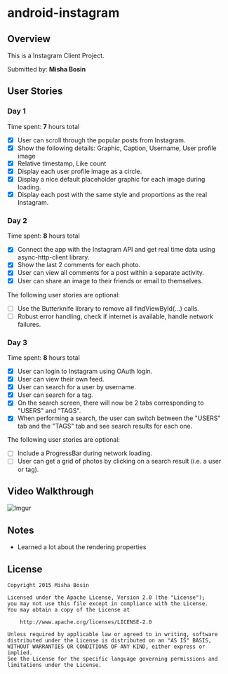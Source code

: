 # android-instagram

## Overview

This is a Instagram Client Project.
 
Submitted by: **Misha Bosin**

## User Stories

### Day 1

Time spent: **7** hours total

* [x] User can scroll through the popular posts from Instagram.
* [x] Show the following details: Graphic, Caption, Username, User profile image
* [x] Relative timestamp, Like count
* [x] Display each user profile image as a circle.
* [x] Display a nice default placeholder graphic for each image during loading.
* [x] Display each post with the same style and proportions as the real Instagram.

### Day 2

Time spent: **8** hours total

* [x] Connect the app with the Instagram API and get real time data using async-http-client library.
* [x] Show the last 2 comments for each photo.
* [x] User can view all comments for a post within a separate activity.
* [x] User can share an image to their friends or email to themselves.

The following user stories are optional:
* [ ] Use the Butterknife library to remove all findViewById(...) calls.
* [ ] Robust error handling, check if internet is available, handle network failures.

### Day 3

Time spent: **8** hours total

* [x] User can login to Instagram using OAuth login.
* [x] User can view their own feed.
* [x] User can search for a user by username.
* [x] User can search for a tag.
* [x] On the search screen, there will now be 2 tabs corresponding to "USERS" and "TAGS".
* [x] When performing a search, the user can switch between the "USERS" tab and the "TAGS" tab and see search results for each one.

The following user stories are optional:
* [ ] Include a ProgressBar during network loading.
* [ ] User can get a grid of photos by clicking on a search result (i.e. a user or tag).

## Video Walkthrough

  ![Imgur](http://i.imgur.com/ArpPCZw.gif)

## Notes

* Learned a lot about the rendering properties

## License

    Copyright 2015 Misha Bosin

    Licensed under the Apache License, Version 2.0 (the "License");
    you may not use this file except in compliance with the License.
    You may obtain a copy of the License at

        http://www.apache.org/licenses/LICENSE-2.0

    Unless required by applicable law or agreed to in writing, software
    distributed under the License is distributed on an "AS IS" BASIS,
    WITHOUT WARRANTIES OR CONDITIONS OF ANY KIND, either express or implied.
    See the License for the specific language governing permissions and
    limitations under the License.